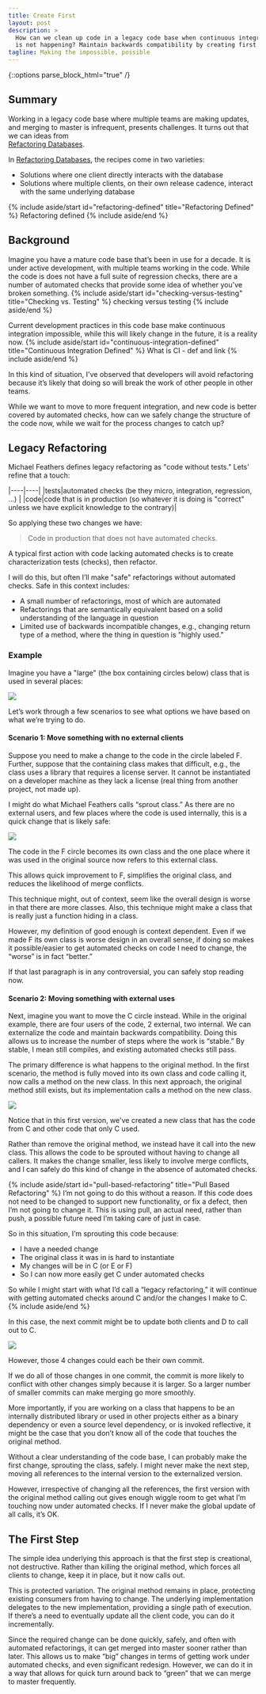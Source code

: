```yaml
---
title: Create First
layout: post
description: >
  How can we clean up code in a legacy code base when continuous integration 
  is not happening? Maintain backwards compatibility by creating first.
tagline: Making the impossible, possible
---
```

{::options parse_block_html="true" /}

## Summary

Working in a legacy code base where multiple teams are making updates, and 
merging to master is infrequent, presents challenges. It turns out that
we can ideas from  
[Refactoring Databases](https://www.amazon.com/Refactoring-Databases-Evolutionary-paperback-Addison-Wesley/dp/0321774515). 


In [Refactoring Databases](https://www.amazon.com/Refactoring-Databases-Evolutionary-paperback-Addison-Wesley/dp/0321774515), 
the recipes come in two varieties:
* Solutions where one client directly interacts with the database
* Solutions where multiple clients, on their own release cadence, interact with the same underlying database

{% include aside/start id="refactoring-defined" title="Refactoring Defined" %}
Refactoring defined
{% include aside/end %}

## Background
Imagine you have a mature code base that’s been in use for a decade. 
It is under active development, with multiple teams working in the 
code. While the code is does not have a full suite of regression 
checks, there are a number of automated checks that provide some 
idea of whether you've broken something.
{% include aside/start id="checking-versus-testing" title="Checking vs. Testing" %}
checking versus testing
{% include aside/end %}

Current development practices in this code base make continuous 
integration impossible, while this will likely change in the future, 
it is a reality now.
{% include aside/start id="continuous-integration-defined" title="Continuous Integration Defined" %}
What is CI - def and link
{% include aside/end %}

In this kind of situation, I've observed that developers will avoid 
refactoring because it’s likely that doing so will break the work of 
other people in other teams.

While we want to move to more frequent integration, and new code is 
better covered by automated checks, how can we safely change the 
structure of the code now, while we wait for the process changes to 
catch up?

## Legacy Refactoring
Michael Feathers defines legacy refactoring as "code without tests." Lets’ refine that a touch:

|----|----|
|tests|automated checks (be they micro, integration, regression, ...) |
|code|code that is in production (so whatever it is doing is "correct" unless we have explicit knowledge to the contrary)|

So applying these two changes we have:
> Code in production that does not have automated checks.

A typical first action with code lacking automated checks is to create 
characterization tests (checks), then refactor.

I will do this, but often I’ll make "safe" refactorings without automated 
checks. Safe in this context includes:
* A small number of refactorings, most of which are automated
* Refactorings that are semantically equivalent based on a solid understanding of the language in question
* Limited use of backwards incompatible changes, e.g., changing return type of a method, where the thing in question is "highly used."

### Example

Imagine you have a "large" (the box containing circles below) class that
is used in several places:

![](/assets/images/CreateFirst/InitialClass.jpg)

Let’s work through a few scenarios to see what options we have based on
what we’re trying to do.


#### Scenario 1: Move something with no external clients

Suppose you need to make a change to the code in the circle labeled F. 
Further, suppose that the containing class makes that difficult, e.g., 
the class uses a library that requires a license server. It cannot be 
instantiated on a developer machine as they lack a license (real thing 
from another project, not made up).

I might do what Michael Feathers calls “sprout class.” As there are no 
external users, and few places where the code is used internally, this 
is a quick change that is likely safe:

![](/assets/images/CreateFirst/SproutClassFromInternalOnlyMethod.jpg)


The code in the F circle becomes its own class and the one place where 
it was used in the original source now refers to this external class.

This allows quick improvement to F, simplifies the original class, and 
reduces the likelihood of merge conflicts.

This technique might, out of context, seem like the overall design is 
worse in that there are more classes. Also, this technique might make 
a class that is really just a function hiding in a class.

However, my definition of good enough is context dependent. Even if 
we made F its own class is worse design in an overall sense, if doing 
so makes it possible/easier to get automated checks on code I need to 
change, the “worse” is in fact “better.”

If that last paragraph is in any controversial, you can safely stop 
reading now.


#### Scenario 2: Moving something with external uses

Next, imagine you want to move the C circle instead. While in the original
example, there are four users of the code, 2 external, two internal. We can
externalize the code and maintain backwards compatibility. Doing this allows us
to increase the number of steps where the work is “stable.” By stable, I mean
still compiles, and existing automated checks still pass.  

The primary difference is what happens to the original method. In the first
scenario, the method is fully moved into its own class and code calling it, now
calls a method on the new class. In this next approach, the original method
still exists, but its implementation calls a method on the new class.

![](/assets/images/CreateFirst/SproutClassFromMethodWithExternalClients.jpg)

Notice that in this first version, we've created a new class that has the code
from C and other code that only C used.

Rather than remove the original method, we instead have it call into the new
class. This allows the code to be sprouted without having to change all
callers. It makes the change smaller, less likely to involve merge conflicts,
and I can safely do this kind of change in the absence of automated checks.

{% include aside/start id="pull-based-refactoring" title="Pull Based Refactoring" %}
I’m not going to do this without a reason. If this code does not need to be
changed to support new functionality, or fix a defect, then I’m not going to
change it. This is using pull, an actual need, rather than push, a possible
future need I’m taking care of just in case.

So in this situation, I’m sprouting this code because:
* I have a needed change
* The original class it was in is hard to instantiate
* My changes will be in C (or E or F)
* So I can now more easily get C under automated checks

So while I might start with what I’d call a “legacy refactoring,” it will continue with getting automated checks around C and/or the changes I make to C.
{% include aside/end %}

In this case, the next commit might be to update both clients and D to call out
to C.

![](/assets/images/CreateFirst/FullySproutClassFromMethodWithExternalClients.jpg)

However, those 4 changes could each be their own commit.

If we do all of those changes in one commit, the commit is more likely to
conflict with other changes simply because it is larger. So a larger number of
smaller commits can make merging go more smoothly.

More importantly, if you are working on a class that happens to be an
internally distributed library or used in other projects either as a binary
dependency or even a source level dependency, or is invoked reflective, it
might be the case that you don’t know all of the code that touches the original
method. 

Without a clear understanding of the code base, I can probably make the first
change, sprouting the class, safely. I might never make the next step, moving
all references to the internal version to the externalized version. 

However, irrespective of changing all the references, the first version with
the original method calling out gives enough wiggle room to get what I’m
touching now under automated checks. If I never make the global update of all
calls, it’s OK. 

## The First Step
The simple idea underlying this approach is that the first step is creational,
not destructive. Rather than killing the original method, which forces all
clients to change, keep it in place, but it now calls out.

This is protected variation. The original method remains in place, protecting
existing consumers from having to change. The underlying implementation
delegates to the new implementation, providing a single path of execution. If
there’s a need to eventually update all the client code, you can do it
incrementally. 

Since the required change can be done quickly, safely, and often with automated
refactorings, it can get merged into master sooner rather than later. This
allows us to make “big” changes in terms of getting work under automated
checks, and even significant redesign. However, we can do it in a way that
allows for quick turn around back to “green” that we can merge to master
frequently.

